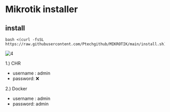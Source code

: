 # Mikrotik installer

## install

```
bash <(curl -fsSL https://raw.githubusercontent.com/Ptechgithub/MIKROTIK/main/install.sh)
```
![4](https://raw.githubusercontent.com/Ptechgithub/configs/main/media/4.jpg)

1.) CHR
- username : admin
- password: ❌️




2.) Docker
 - username : admin
 - password: admin


